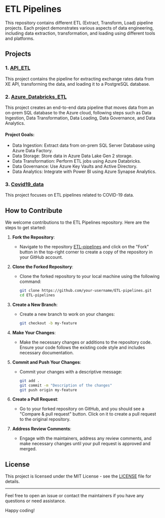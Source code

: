 # ETL Pipelines

This repository contains different ETL (Extract, Transform, Load) pipeline projects. Each project demonstrates various aspects of data engineering, including data extraction, transformation, and loading using different tools and platforms.

## Projects

### 1. [API_ETL](https://github.com/Mamiololo01/ETL-pipelines/tree/main/API_ETL)
This project contains the pipeline for extracting exchange rates data from XE API, transforming the data, and loading it to a PostgreSQL database.

### 2. [Azure_Databricks_ETL](https://github.com/Mamiololo01/ETL-pipelines/tree/main/Azure_Databricks_ETL)
This project creates an end-to-end data pipeline that moves data from an on-prem SQL database to the Azure cloud, following steps such as Data Ingestion, Data Transformation, Data Loading, Data Governance, and Data Analytics.

#### Project Goals:
- Data Ingestion: Extract data from on-prem SQL Server Database using Azure Data Factory.
- Data Storage: Store data in Azure Data Lake Gen 2 storage.
- Data Transformation: Perform ETL jobs using Azure Databricks.
- Data Governance: Use Azure Key Vaults and Active Directory.
- Data Analytics: Integrate with Power BI using Azure Synapse Analytics.

### 3. [Covid19_data](https://github.com/Mamiololo01/ETL-pipelines/tree/main/Covid19_data)
This project focuses on ETL pipelines related to COVID-19 data.

## How to Contribute

We welcome contributions to the ETL Pipelines repository. Here are the steps to get started:

1. **Fork the Repository**:
   - Navigate to the repository [ETL-pipelines](https://github.com/Mamiololo01/ETL-pipelines) and click on the "Fork" button in the top-right corner to create a copy of the repository in your GitHub account.

2. **Clone the Forked Repository**:
   - Clone the forked repository to your local machine using the following command:
     ```sh
     git clone https://github.com/your-username/ETL-pipelines.git
     cd ETL-pipelines
     ```

3. **Create a New Branch**:
   - Create a new branch to work on your changes:
     ```sh
     git checkout -b my-feature
     ```

4. **Make Your Changes**:
   - Make the necessary changes or additions to the repository code. Ensure your code follows the existing code style and includes necessary documentation.

5. **Commit and Push Your Changes**:
   - Commit your changes with a descriptive message:
     ```sh
     git add .
     git commit -m "Description of the changes"
     git push origin my-feature
     ```

6. **Create a Pull Request**:
   - Go to your forked repository on GitHub, and you should see a "Compare & pull request" button. Click on it to create a pull request to the original repository.

7. **Address Review Comments**:
   - Engage with the maintainers, address any review comments, and make necessary changes until your pull request is approved and merged.

## License

This project is licensed under the MIT License - see the [LICENSE](LICENSE) file for details.

---

Feel free to open an issue or contact the maintainers if you have any questions or need assistance.

Happy coding!
